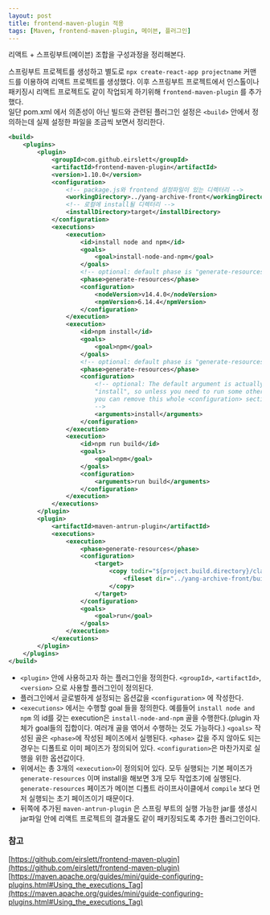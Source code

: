 ```yaml
---
layout: post
title: frontend-maven-plugin 적용
tags: [Maven, frontend-maven-plugin, 메이븐, 플러그인]
---
```


리액트 + 스프링부트(메이븐) 조합을 구성과정을 정리해본다.

스프링부트 프로젝트를 생성하고 별도로 `npx create-react-app projectname` 커맨드를 이용하여 리액트 프로젝트를 생성했다. 이후 스프링부트 프로젝트에서 인스톨이나 패키징시 리액트 프로젝트도 같이 작업되게 하기위해 `frontend-maven-plugin` 를 추가했다.  
일단 pom.xml 에서 의존성이 아닌 빌드와 관련된 플러그인 설정은 `<build>` 안에서 정의하는데 실제 설정한 파일을 조금씩 보면서 정리한다.

```xml
<build>
    <plugins>
        <plugin>
            <groupId>com.github.eirslett</groupId>
            <artifactId>frontend-maven-plugin</artifactId>
            <version>1.10.0</version>
            <configuration>
                <!-- package.js와 frontend 설정파일이 있는 디렉터리 -->
                <workingDirectory>../yang-archive-front</workingDirectory>
                <!-- 로컬에 install될 디렉터리 -->
                <installDirectory>target</installDirectory>
            </configuration>
            <executions>
                <execution>
                    <id>install node and npm</id>
                    <goals>
                        <goal>install-node-and-npm</goal>
                    </goals>
                    <!-- optional: default phase is "generate-resources" -->
                    <phase>generate-resources</phase>
                    <configuration>
                        <nodeVersion>v14.4.0</nodeVersion>
                        <npmVersion>6.14.4</npmVersion>
                    </configuration>
                </execution>
                <execution>
                    <id>npm install</id>
                    <goals>
                        <goal>npm</goal>
                    </goals>
                    <!-- optional: default phase is "generate-resources" -->
                    <phase>generate-resources</phase>
                    <configuration>
                        <!-- optional: The default argument is actually
                        "install", so unless you need to run some other npm command,
                        you can remove this whole <configuration> section.
                        -->
                        <arguments>install</arguments>
                    </configuration>
                </execution>
                <execution>
                    <id>npm run build</id>
                    <goals>
                        <goal>npm</goal>
                    </goals>
                    <configuration>
                        <arguments>run build</arguments>
                    </configuration>
                </execution>
            </executions>
        </plugin>
        <plugin>
            <artifactId>maven-antrun-plugin</artifactId>
            <executions>
                <execution>
                    <phase>generate-resources</phase>
                    <configuration>
                        <target>
                            <copy todir="${project.build.directory}/classes/public">
                                <fileset dir="../yang-archive-front/build"/>
                            </copy>
                        </target>
                    </configuration>
                    <goals>
                        <goal>run</goal>
                    </goals>
                </execution>
            </executions>
        </plugin>
    </plugins>
</build>
```

- `<plugin>` 안에 사용하고자 하는 플러그인을 정의한다. `<groupId>`, `<artifactId>`, `<version>` 으로 사용할 플러그인이 정의된다.
- 플러그인에서 글로벌하게 설정되는 옵션값을 `<configuration>` 에 작성한다.
- `<executions>` 에서는 수행할 goal 들을 정의한다. 예를들어 `install node and npm` 의 id를 갖는 execution은 `install-node-and-npm` 골을 수행한다.(plugin 자체가 goal들의 집합이다. 여러개 골을 엮어서 수행하는 것도 가능하다.) `<goals>` 작성된 골은 `<phase>`에 작성된 페이즈에서 실행된다. `<phase>` 값을 주지 않아도 되는 경우는 디폴트로 이미 페이즈가 정의되어 있다. `<configuration>`은 마찬가지로 실행을 위한 옵션값이다.
- 위에서는 총 3개의 `<execution>`이 정의되어 있다. 모두 실행되는 기본 페이즈가 `generate-resources` 이며 install을 해보면 3개 모두 작업초기에 실행된다. `generate-resources` 페이즈가 메이븐 디폴트 라이프사이클에서 `compile` 보다 먼저 실행되는 초기 페이즈이기 때문이다.
- 뒤쪽에 추가된 `maven-antrun-plugin` 은 스프링 부트의 실행 가능한 jar를 생성시 jar파일 안에 리액트 프로젝트의 결과물도 같이 패키징되도록 추가한 플러그인이다.

### 참고
[https://github.com/eirslett/frontend-maven-plugin](https://github.com/eirslett/frontend-maven-plugin)  
[https://maven.apache.org/guides/mini/guide-configuring-plugins.html#Using_the_executions_Tag](https://maven.apache.org/guides/mini/guide-configuring-plugins.html#Using_the_executions_Tag)